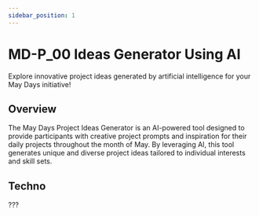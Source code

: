 ```yaml
---
sidebar_position: 1
---
```

# MD-P_00 Ideas Generator Using AI

Explore innovative project ideas generated by artificial intelligence for your May Days initiative!

## Overview

The May Days Project Ideas Generator is an AI-powered tool designed to provide participants with creative project prompts and inspiration for their daily projects throughout the month of May. By leveraging AI, this tool generates unique and diverse project ideas tailored to individual interests and skill sets.

## Techno
???